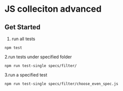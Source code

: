 # JS colleciton advanced

## Get Started

1. run all tests
```
npm test
```
2.run tests under specified folder
```
npm run test-single specs/filter/
```
3.run a specified test
```
npm run test-single specs/filter/choose_even_spec.js
```
